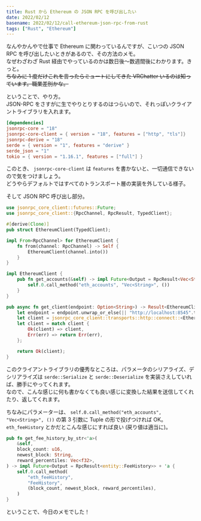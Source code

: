 ```yaml
---
title: Rust から Ethereum の JSON RPC を呼び出したい
date: 2022/02/12
basename: 2022/02/12/call-ethereum-json-rpc-from-rust
tags: ["Rust", "Ethereum"]
---
```


なんやかんやで仕事で Ethereum に関わっているんですが、こいつの JSON RPC を呼び出したいときがあるので、その方法のメモ。  
なぜわざわざ Rust 経由でやっているのかは数日後～数週間後にわかります。きっと。  
~~ちなみに 1 度だけこれを言ったらミュートにしてきた VRChatter いるのは知っています。職業差別かな。~~

ということで、やり方。  
JSON-RPC をさすがに生でやりとりするのはつらいので、それっぽいクライアントライブラリを入れます。

```toml
[dependencies]
jsonrpc-core = "18"
jsonrpc-core-client = { version = "18", features = ["http", "tls"]}
jsonrpc-derive = "18"
serde = { version = "1", features = "derive" }
serde_json = "1"
tokio = { version = "1.16.1", features = ["full"] }
```

このとき、 `jsonrpc-core-client` は `features` を書かないと、一切通信できないので気をつけましょう。  
どうやらデフォルトではすべてのトランスポート層の実装を外している様子。

そして JSON RPC 呼び出し部分。

```rust
use jsonrpc_core_client::futures::Future;
use jsonrpc_core_client::{RpcChannel, RpcResult, TypedClient};

#[derive(Clone)]
pub struct EthereumClient(TypedClient);

impl From<RpcChannel> for EthereumClient {
    fn from(channel: RpcChannel) -> Self {
        EthereumClient(channel.into())
    }
}

impl EthereumClient {
    pub fn get_accounts(&self) -> impl Future<Output = RpcResult<Vec<String>>> {
        self.0.call_method("eth_accounts", "Vec<String>", ())
    }
}

pub async fn get_client(endpoint: Option<String>) -> Result<EthereumClient> {
    let endpoint = endpoint.unwrap_or_else(|| "http://localhost:8545".to_owned());
    let client = jsonrpc_core_client::transports::http::connect::<EthereumClient>(endpoint.as_str()).await;
    let client = match client {
        Ok(client) => client,
        Err(err) => return Err(err),
    };

    return Ok(client);
}

```

このクライアントライブラリの優秀なところは、パラメータのシリアライズ、デシリアライズは `serde::Serialize` と `serde::Deserialize` を実装さえしていれば、勝手にやってくれます。  
なので、こんな感じに何も書かなくても良い感じに変換した結果を送信してくれたり、返してくれます。

ちなみにパラメーターは、 `self.0.call_method("eth_accounts", "Vec<String>", ())` の第 3 引数に Tuple の形で投げつければ OK。  
`eth_feeHistory` とかだとこんな感じにすれば良い (戻り値は適当に)。

```rust
pub fn get_fee_history_by_str<'a>(
    &self,
    block_count: u16,
    newest_block: String,
    reward_percentiles: Vec<f32>,
) -> impl Future<Output = RpcResult<entity::FeeHistory>> + 'a {
    self.0.call_method(
        "eth_feeHistory",
        "FeeHistory",
        (block_count, newest_block, reward_percentiles),
    )
}
```

ということで、今日のメモでした！
